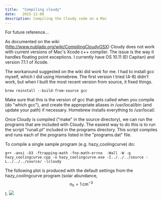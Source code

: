 ```yaml
---
title:  "Compiling cloudy"
date:   2015-12-08
description: Compiling the Cloudy code on a Mac 
---
```


For future reference...

As documented on the wiki (http://www.nublado.org/wiki/CompilingCloudyOSX) 
Cloudy does not work with current versions of Mac's Xcode c++ compiler. The issue is the 
way it handles floating point exceptions. I currently 
have OS 10.11 (El Capitan) and version 7.1.1 of Xcode.

The workaround suggested on the wiki did work for me. I had to install gcc myself, 
which I did using Homebrew. The first version I tried (4-8) didn't work, but when I built the most 
recent version from source, it fixed things.

``brew reinstall --build-from-source gcc``

Make sure that this is the version of gcc that gets called when you compile (do "which gcc"), 
and create the appropriate aliases in /usr/local/bin (and update your path) if necessary. 
Homebrew installs everything to /usr/local/.

Once Cloudy is compiled ("make" in the source directory), we can run the programs that are included 
with Cloudy. The easiest way to do this is to run the script "runall.pl" included in the 
programs directory. This script compiles and runs each of the programs listed in the 
"programs.dat" file.

To compile a single sample program (e.g. hazy_coolingcurve) do:

``g++ -ansi -O3 -ftrapping-math -fno-math-errno  -Wall -W -g hazy_coolingcurve.cpp -o hazy_coolingcurve.exe -I../../../source -L../../../source/ -lcloudy``

The following plot is produced with the default settings from the 
hazy_coolingcurve program (solar abundance, $$n_h = 1 \, \mathrm{cm}^{-3}$$).
<img src="{{ site.url }}assets/images/hazy_coolingcurve.png">
